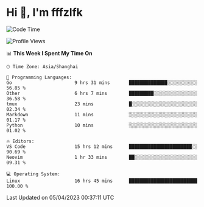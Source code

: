 # Hi 👋, I'm fffzlfk

<!--START_SECTION:waka-->
![Code Time](http://img.shields.io/badge/Code%20Time-142%20hrs%2031%20mins-blue)

![Profile Views](http://img.shields.io/badge/Profile%20Views-0-blue)

📊 **This Week I Spent My Time On** 

```text
🕑︎ Time Zone: Asia/Shanghai

💬 Programming Languages: 
Go                       9 hrs 31 mins       ██████████████░░░░░░░░░░░   56.85 % 
Other                    6 hrs 7 mins        █████████░░░░░░░░░░░░░░░░   36.58 % 
tmux                     23 mins             █░░░░░░░░░░░░░░░░░░░░░░░░   02.34 % 
Markdown                 11 mins             ░░░░░░░░░░░░░░░░░░░░░░░░░   01.17 % 
Python                   10 mins             ░░░░░░░░░░░░░░░░░░░░░░░░░   01.02 % 

🔥 Editors: 
VS Code                  15 hrs 12 mins      ███████████████████████░░   90.69 % 
Neovim                   1 hr 33 mins        ██░░░░░░░░░░░░░░░░░░░░░░░   09.31 % 

💻 Operating System: 
Linux                    16 hrs 45 mins      █████████████████████████   100.00 % 
```


 Last Updated on 05/04/2023 00:37:11 UTC
<!--END_SECTION:waka-->
